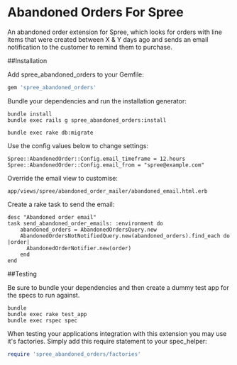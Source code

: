 # Abandoned Orders For Spree

An abandoned order extension for Spree, which looks for orders with line items that were created between X & Y days ago and sends an email notification to the customer to remind them to purchase.

##Installation

Add spree_abandoned_orders to your Gemfile:

```ruby
gem 'spree_abandoned_orders'
```

Bundle your dependencies and run the installation generator:

```shell
bundle install
bundle exec rails g spree_abandoned_orders:install

bundle exec rake db:migrate
```

Use the config values below to change settings:

```
Spree::AbandonedOrder::Config.email_timeframe = 12.hours
Spree::AbandonedOrder::Config.email_from = "spree@example.com"
```

Override the email view to customise:

```
app/views/spree/abandoned_order_mailer/abandoned_email.html.erb
```

Create a rake task to send the email:

```
desc "Abandoned order email"
task send_abandoned_order_emails: :environment do
    abandoned_orders = AbandonedOrdersQuery.new
    AbandonedOrdersNotNotifiedQuery.new(abandoned_orders).find_each do |order|
      AbandonedOrderNotifier.new(order)
    end
end
```


##Testing

Be sure to bundle your dependencies and then create a dummy test app for the specs to run against.

```shell
bundle
bundle exec rake test_app
bundle exec rspec spec
```

When testing your applications integration with this extension you may use it's factories.
Simply add this require statement to your spec_helper:

```ruby
require 'spree_abandoned_orders/factories'
```
